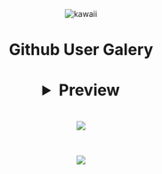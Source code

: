 
<div align='center'>
 <img src='https://i.pinimg.com/736x/ee/c9/3c/eec93cfc983e66cd1e15e691ad93d967.jpg' alt='kawaii'>
<br>
  <h1> Github User Galery<h1>

<details>
  <summary>Preview</summary>
  <img src="./preview.png" width="230px" alt="preview"/>
</details>

<p align="center"><a href="https://github.com/thegilang"><img src="https://github-readme-stats.vercel.app/api?username=geneather&show_icons=true&theme=tokyonight"></a></p>
<p align="center"><a href="https://github.com/tchinandeyobaka"><img src="https://github-readme-stats.vercel.app/api/top-langs/?username=geneather&theme=tokyonight&layout=compact"></a></p>
<!---
thegilang/t is a ✨ special ✨ repository because its `README.md` (this file) appears on your GitHub profile.
You can click the Preview link to take a look at your changes.
--->
</div>

   

